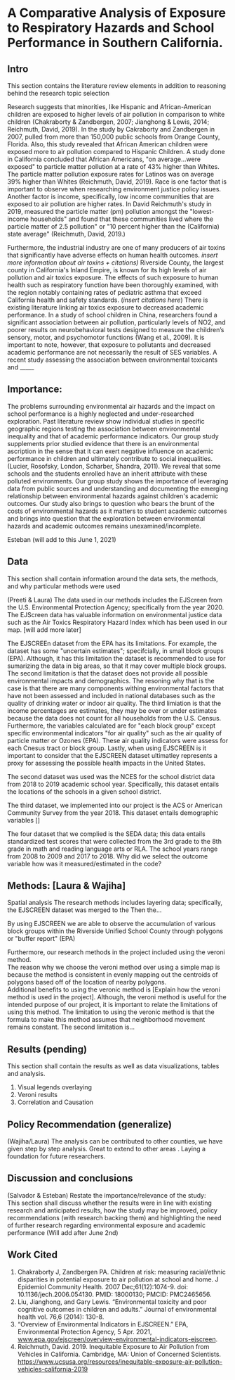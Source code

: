 # A Comparative Analysis of Exposure to Respiratory Hazards and School Performance in Southern California.

## Intro
This section contains the literature review elements in addition to reasoning behind the research topic selection

Research suggests that minorities, like Hispanic and African-American children are exposed to higher levels of air pollution in comparison to white children (Chakraborty & Zandbergen, 2007; Jianghong & Lewis, 2014; Reichmuth, David, 2019). In the study by Cakraborty and Zandbergen in 2007, pulled from more than 150,000 public schools from Orange County, Florida. Also, this study revealed that African American children were exposed more to air pollution compared to Hispanic Children. A study done in California concluded that African Americans, "on average...were exposed" to particle matter pollution at a rate of 43% higher than Whites. The particle matter pollution exposure rates for Latinos was on average 39% higher than Whites (Reichmuth, David, 2019). Race is one factor that is important to observe when researching environment justice policy issues. Another factor is income, specifically, low income communities that are exposed to air pollution are higher rates. In David Reichmuth's study in 2019, measured the particle matter (pm) pollution amongst the "lowest-income households" and found that these communities lived where the particle matter of 2.5 pollution" or "10 percent higher than the (California) state average" (Reichmuth, David, 2019.)  


Furthermore, the industrial industry are one of many producers of air toxins that significantly have adverse effects on human health outcomes. *insert more information about air toxins + citations)* Riverside County, the largest county in California's Inland Empire, is known for its high levels of air pollution and air toxics exposure. The effects of such exposure to human health such as respiratory function have been thoroughly examined, with the region notably containing rates of pediatric asthma that exceed California health and safety standards. (*insert citations here*) There is existing literature linking air toxics exposure to decreased academic performance. In a study of school children in China, researchers found a significant association between air pollution, particularly levels of NO2, and poorer results on neurobehavioral tests designed to measure the children’s sensory, motor, and psychomotor functions (Wang et al., 2009). It is important to note, however, that exposure to pollutants and decreased academic performance are not necessarily the result of SES variables. A recent study assessing the association between environmental toxicants and _____

## Importance:

The problems surrounding environmental air hazards and the impact on school performance is a highly neglected and under-researched exploration. Past literature review show individual studies in specific geographic regions testing the association between environmental inequality and that of academic performance indicators. Our group study supplements prior studied evidence that there is an environmental ascription in the sense that it can exert negative influence on academic performance in children and ultimately contribute to social inequalities. (Lucier, Rosofsky, London, Scharber, Shandra, 2011). We reveal that some schools and the students enrolled have an inherit attribute with these polluted environments. Our group study shows the importance of leveraging data from public sources and understanding and documenting the emerging relationship between environmental hazards against children's academic outcomes. Our study also brings to question who bears the brunt of the costs of environmental hazards as it matters to student academic outcomes and brings into question that the exploration between environmental hazards and academic outcomes remains unexamined/incomplete. 

Esteban (will add to this June 1, 2021)

## Data
This section shall contain information around the data sets, the methods, and why particular methods were used

(Preeti & Laura) 
The data used in our methods includes the EJScreen from the U.S. Environmental Protection Agency; specifically from the year 2020. The EJScreen data has valuable information on environmental justice data such as the Air Toxics Respiratory Hazard Index which has been used in our map. [will add more later]

The EJSCREEn dataset from the EPA has its limitations. For example, the dataset has some "uncertain estimates"; specifcially, in small block groups (EPA). Although, it has this limitation the dataset is recommended to use for sumarizing the data in big areas, so that it may cover multiple block groups. The second limitation is that the dataset does not provide all possible environmental impacts and demographics. The resoning why that is the case is that there are many components withing environmental factors that have not been assessed and included in national databases such as the quality of drinking water or indoor air quality. The third limiation is that the income percentages are estimates, they may be over or under estimates because the data does not count for all households from the U.S. Census. Furthermore, the variables calculated are for "each block group" except specific environmental indicators "for air quality" such as the air quality of particle matter or Ozones (EPA). These air quality indicators were assess for each Cnesus tract or block group. Lastly, when using EJSCREEN is it important to consider that the EJSCREEN dataset ultimatley represents a proxy for assessing the possible health impacts in the United States.  

The second dataset was used was the NCES for the school district data from 2018 to 2019 academic school year. Specifically, this dataset entails the locations of the schools in a given school district.  

The third dataset, we implemented into our project is the ACS or American Community Survey from the year 2018. This dataset entails demographic variables []

The four dataset that we complied is the SEDA data; this data entails standardized test scores that were collected from the 3rd grade to the 8th grade in math and reading language arts or RLA. The school years range from 2008 to 2009 and 2017 to 2018. 
Why did we select the outcome variable how was it measured/estimated in the code? 

## Methods: [Laura & Wajiha] 
Spatial analysis 
The research methods includes layering data; specifically, the EJSCREEN dataset was merged to the 
Then the...

By using EJSCREEN we are able to observe the accumulation of various block groups within the Riverside Unified School County through polygons or "buffer report" (EPA)

Furthermore, our research methods in the project included using the veroni method.  
The reason why we choose the veroni method over using a simple map is because the method is consistent in evenly mapping out the centroids of polygons based off of the location of nearby polygons.    
Additional benefits to using the veronic method is [Explain how the veroni method is used in the project]. 
Although, the veroni method is useful for the intended purpose of our project, it is important to relate the limitations of using this method. The limitation to using the veronic method is that the formula to make this method assumes that neighborhood movement remains constant. The second limitation is...

## Results (pending) 
This section shall contain the results as well as data visualizations, tables and analysis.
1. Visual legends overlaying  
2. Veroni results 
3. Correlation and Causation 

## Policy Recommendation (generalize)
(Wajiha/Laura) 
The analysis can be contributed to other counties, we have given step by step analysis. Great to extend to other areas . Laying a foundation for future researchers. 

## Discussion and conclusions 
(Salvador & Esteban) 
Restate the importance/relevance of the study:  
This section shall discuss whether the results were in line with existing research and anticipated results, how the study may be improved, policy recommendations (with research backing them) and highlighting the need of further research regarding environmental exposure and academic performance (Will add after June 2nd)

## Work Cited 
1. Chakraborty J, Zandbergen PA. Children at risk: measuring racial/ethnic disparities in potential exposure to air pollution at school and home. J Epidemiol Community Health. 2007 Dec;61(12):1074-9. doi: 10.1136/jech.2006.054130. PMID: 18000130; PMCID: PMC2465656. 
2. Liu, Jianghong, and Gary Lewis. “Environmental toxicity and poor cognitive outcomes in children and adults.” Journal of environmental health vol. 76,6 (2014): 130-8.
3.  “Overview of Environmental Indicators in EJSCREEN.” EPA, Environmental Protection Agency, 5 Apr. 2021, www.epa.gov/ejscreen/overview-environmental-indicators-ejscreen. 
4.  Reichmuth, David. 2019. Inequitable Exposure to Air Pollution from Vehicles in California. Cambridge, MA: Union of Concerned Scientists. https://www.ucsusa.org/resources/inequitable-exposure-air-pollution-vehicles-california-2019
